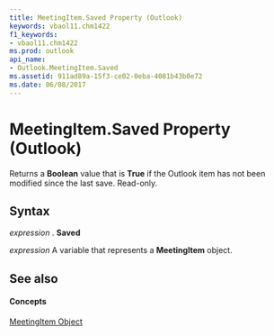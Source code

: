 ```yaml
---
title: MeetingItem.Saved Property (Outlook)
keywords: vbaol11.chm1422
f1_keywords:
- vbaol11.chm1422
ms.prod: outlook
api_name:
- Outlook.MeetingItem.Saved
ms.assetid: 911ad89a-15f3-ce02-0eba-4081b43b0e72
ms.date: 06/08/2017
---
```



# MeetingItem.Saved Property (Outlook)

Returns a **Boolean** value that is **True** if the Outlook item has not been modified since the last save. Read-only.


## Syntax

 _expression_ . **Saved**

 _expression_ A variable that represents a **MeetingItem** object.


## See also


#### Concepts


[MeetingItem Object](meetingitem-object-outlook.md)

